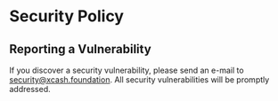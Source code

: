 # Security Policy

## Reporting a Vulnerability

If you discover a security vulnerability, please send an e-mail to security@xcash.foundation. 
All security vulnerabilities will be promptly addressed.
